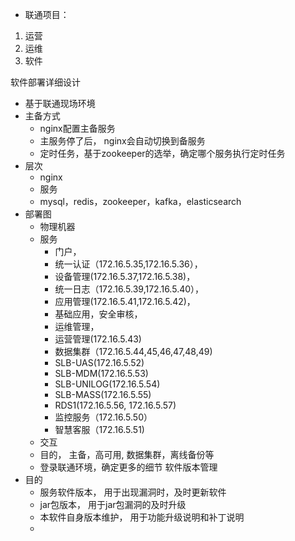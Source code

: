 - 联通项目：
1.  运营
2. 运维
3. 软件

软件部署详细设计
- 基于联通现场环境
- 主备方式
	- nginx配置主备服务
	- 主服务停了后， nginx会自动切换到备服务
	- 定时任务，基于zookeeper的选举，确定哪个服务执行定时任务
- 层次
	- nginx
	- 服务
	- mysql，redis，zookeeper，kafka，elasticsearch
- 部署图
	- 物理机器
	- 服务
		- 门户，
		- 统一认证（172.16.5.35,172.16.5.36）， 
		- 设备管理(172.16.5.37,172.16.5.38)， 
		- 统一日志（172.16.5.39,172.16.5.40），
		- 应用管理(172.16.5.41,172.16.5.42)，
		- 基础应用，安全审核，
		- 运维管理，
		- 运营管理(172.16.5.43)
		- 数据集群（172.16.5.44,45,46,47,48,49)
		- SLB-UAS(172.16.5.52)
		- SLB-MDM(172.16.5.53)
		- SLB-UNILOG(172.16.5.54)
		- SLB-MASS(172.16.5.55)
		- RDS1(172.16.5.56, 172.16.5.57)
		- 监控服务（172.16.5.50）
		- 智慧客服（172.16.5.51)
	- 交互
	- 目的， 主备，高可用,  数据集群，离线备份等
	- 登录联通环境，确定更多的细节
软件版本管理
- 目的
	- 服务软件版本， 用于出现漏洞时，及时更新软件
	- jar包版本， 用于jar包漏洞的及时升级
	- 本软件自身版本维护， 用于功能升级说明和补丁说明
	- 